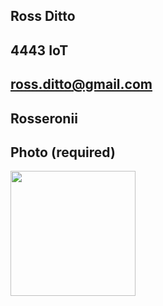 ## Ross Ditto

## 4443 IoT

## ross.ditto@gmail.com

## Rosseronii

## Photo (required)

<img src="your_image_url_or_file" width="200">
